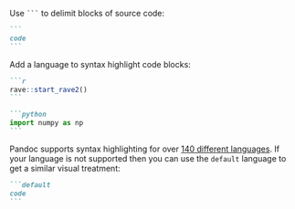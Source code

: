 Use ```` ``` ```` to delimit blocks of source code:

```` markdown
```
code
```
````

Add a language to syntax highlight code blocks:

```` markdown
```r
rave::start_rave2()
```
````

```` markdown
```python
import numpy as np
```
````

Pandoc supports syntax highlighting for over [140 different languages](https://github.com/jgm/skylighting/tree/master/skylighting-core/xml). If your language is not supported then you can use the `default` language to get a similar visual treatment:

```` markdown
```default
code
```
````

